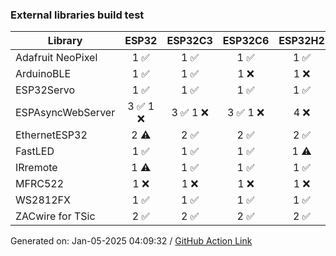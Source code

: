 ### External libraries build test

Library|ESP32|ESP32C3|ESP32C6|ESP32H2|ESP32P4|ESP32S2|ESP32S3
-|:-:|:-:|:-:|:-:|:-:|:-:|:-:
Adafruit NeoPixel|1 :white_check_mark: |1 :white_check_mark: |1 :white_check_mark: |1 :white_check_mark: |1 :white_check_mark: |1 :white_check_mark: |1 :white_check_mark: 
ArduinoBLE|1 :white_check_mark: |1 :white_check_mark: |1 :x: |1 :x: |1 :x: |N/A|1 :white_check_mark: 
ESP32Servo|1 :white_check_mark: |1 :white_check_mark: |1 :white_check_mark: |1 :white_check_mark: |1 :white_check_mark: |1 :white_check_mark: |1 :white_check_mark: 
ESPAsyncWebServer|3 :white_check_mark: 1 :x: |3 :white_check_mark: 1 :x: |3 :white_check_mark: 1 :x: |4 :x: |3 :white_check_mark: 1 :x: |3 :white_check_mark: 1 :x: |3 :white_check_mark: 1 :x: 
EthernetESP32|2 :warning: |2 :white_check_mark: |2 :white_check_mark: |2 :white_check_mark: |2 :x: |2 :white_check_mark: |2 :white_check_mark: 
FastLED|1 :white_check_mark: |1 :white_check_mark: |1 :white_check_mark: |1 :warning: |1 :warning: |1 :white_check_mark: |1 :white_check_mark: 
IRremote|1 :warning: |1 :white_check_mark: |1 :white_check_mark: |1 :white_check_mark: |1 :warning: |1 :white_check_mark: |1 :white_check_mark: 
MFRC522|1 :x: |1 :x: |1 :x: |1 :x: |1 :x: |1 :x: |1 :x: 
WS2812FX|1 :white_check_mark: |1 :white_check_mark: |1 :white_check_mark: |1 :white_check_mark: |1 :white_check_mark: |1 :white_check_mark: |1 :white_check_mark: 
ZACwire for TSic|2 :white_check_mark: |2 :white_check_mark: |2 :white_check_mark: |2 :white_check_mark: |2 :white_check_mark: |2 :white_check_mark: |2 :white_check_mark: 


Generated on: Jan-05-2025 04:09:32
/ [GitHub Action Link](https://github.com/espressif/arduino-esp32/actions/runs/12616361217)
